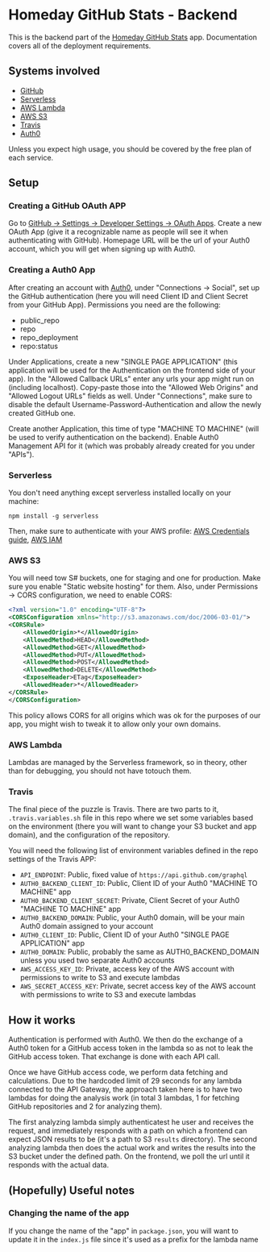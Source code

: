 # Homeday GitHub Stats - Backend

This is the backend part of the [Homeday GitHub Stats](http://github-stats.homeday.dev) app. Documentation covers all of the deployment requirements.

## Systems involved
- [GitHub](https://github.com)
- [Serverless](https://serverless.com)
- [AWS Lambda](https://aws.amazon.com/lambda)
- [AWS S3](https://aws.amazon.com/s3)
- [Travis](https://travis-ci.com)
- [Auth0](https://auth0.com)

Unless you expect high usage, you should be covered by the free plan of each service.

## Setup

### Creating a GitHub OAuth APP
Go to [GitHub -> Settings -> Developer Settings -> OAuth Apps](https://github.com/settings/developers).
Create a new OAuth App (give it a recognizable name as people will see it when authenticating with GitHub).
Homepage URL will be the url of your Auth0 account, which you will get when signing up with Auth0.

### Creating a Auth0 App
After creating an account with [Auth0](https://auth0.com), under "Connections -> Social", set up the GitHub authentication (here you will need Client ID and Client Secret from your GitHub App). Permissions you need are the following:
- public_repo
- repo
- repo_deployment
- repo:status

Under Applications, create a new "SINGLE PAGE APPLICATION" (this application will be used for the Authentication on the frontend side of your app).
In the "Allowed Callback URLs" enter any urls your app might run on (including localhost). Copy-paste those into the "Allowed Web Origins" and "Allowed Logout URLs" fields as well.
Under "Connections", make sure to disable the default Username-Password-Authentication and allow the newly created GitHub one.

Create another Application, this time of type "MACHINE TO MACHINE" (will be used to verify authentication on the backend). Enable Auth0 Management API for it (which was probably already created for you under "APIs").

### Serverless
You don't need anything except serverless installed locally on your machine:
```
npm install -g serverless
```
Then, make sure to authenticate with your AWS profile: [AWS Credentials guide](https://github.com/serverless/serverless/blob/HEAD/docs/providers/aws/guide/credentials.md), [AWS IAM](https://serverless.com/framework/docs/providers/aws/guide/iam/)

### AWS S3
You will need tow S# buckets, one for staging and one for production. Make sure you enable "Static website hosting" for them. Also, under Permissions -> CORS configuration, we need to enable CORS:
```xml
<?xml version="1.0" encoding="UTF-8"?>
<CORSConfiguration xmlns="http://s3.amazonaws.com/doc/2006-03-01/">
<CORSRule>
    <AllowedOrigin>*</AllowedOrigin>
    <AllowedMethod>HEAD</AllowedMethod>
    <AllowedMethod>GET</AllowedMethod>
    <AllowedMethod>PUT</AllowedMethod>
    <AllowedMethod>POST</AllowedMethod>
    <AllowedMethod>DELETE</AllowedMethod>
    <ExposeHeader>ETag</ExposeHeader>
    <AllowedHeader>*</AllowedHeader>
</CORSRule>
</CORSConfiguration>
```
This policy allows CORS for all origins which was ok for the purposes of our app, you might wish to tweak it to allow only your own domains.

### AWS Lambda
Lambdas are managed by the Serverless framework, so in theory, other than for debugging, you should not have totouch them.

### Travis
The final piece of the puzzle is Travis. There are two parts to it, `.travis.variables.sh` file in this repo where we set some variables based on the environment (there you will want to change your S3 bucket and app domain), and the configuration of the repository.

You will need the following list of environment variables defined in the repo settings of the Travis APP:
- `API_ENDPOINT`: Public, fixed value of `https://api.github.com/graphql`
- `AUTH0_BACKEND_CLIENT_ID`: Public, Client ID of your Auth0 "MACHINE TO MACHINE" app
- `AUTH0_BACKEND_CLIENT_SECRET`: Private, Client Secret of your Auth0 "MACHINE TO MACHINE" app
- `AUTH0_BACKEND_DOMAIN`: Public, your Auth0 domain, will be your main Auth0 domain assigned to your account
- `AUTH0_CLIENT_ID`: Public, Client ID of your Auth0 "SINGLE PAGE APPLICATION" app
- `AUTH0_DOMAIN`: Public, probably the same as AUTH0_BACKEND_DOMAIN unless you used two separate Auth0 accounts
- `AWS_ACCESS_KEY_ID`: Private, access key of the AWS account with permissions to write to S3 and execute lambdas
- `AWS_SECRET_ACCESS_KEY`: Private, secret access key of the AWS account with permissions to write to S3 and execute lambdas

## How it works
Authentication is performed with Auth0. We then do the exchange of a Auth0 token for a GitHub access token in the lambda so as not to leak the GitHub access token. That exchange is done with each API call.

Once we have GitHub access code, we perform data fetching and calculations. Due to the hardcoded limit of 29 seconds for any lambda connected to the API Gateway, the approach taken here is to have two lambdas for doing the analysis work (in total 3 lambdas, 1 for fetching GitHub repositories and 2 for analyzing them).

The first analyzing lambda simply authenticatest he user and receives the request, and immediately responds with a path on which a frontend can expect JSON results to be (it's a path to S3 `results` directory). The second analyzing lambda then does the actual work and writes the results into the S3 bucket under the defined path. On the frontend, we poll the url until it responds with the actual data.

## (Hopefully) Useful notes

### Changing the name of the app
If you change the name of the "app" in `package.json`, you will want to update it in the `index.js` file since it's used as a prefix for the lambda name


